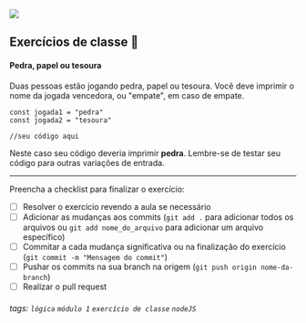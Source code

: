 ![](https://i.imgur.com/xG74tOh.png)

## Exercícios de classe 🏫

#### Pedra, papel ou tesoura

Duas pessoas estão jogando pedra, papel ou tesoura. Você deve imprimir o nome da jogada vencedora, ou "empate", em caso de empate. 

```javascript=
const jogada1 = "pedra"
const jogada2 = "tesoura"

//seu código aqui
```


Neste caso seu código deveria imprimir **pedra**. Lembre-se de testar seu código para outras variações de entrada.

---

Preencha a checklist para finalizar o exercício:

- [ ] Resolver o exercício revendo a aula se necessário
- [ ] Adicionar as mudanças aos commits (`git add .` para adicionar todos os arquivos ou `git add nome_do_arquivo` para adicionar um arquivo específico)
- [ ] Commitar a cada mudança significativa ou na finalização do exercício (`git commit -m "Mensagem do commit"`)
- [ ] Pushar os commits na sua branch na origem (`git push origin nome-da-branch`)
- [ ] Realizar o pull request

###### tags: `lógica` `módulo 1` `exercício de classe` `nodeJS`

